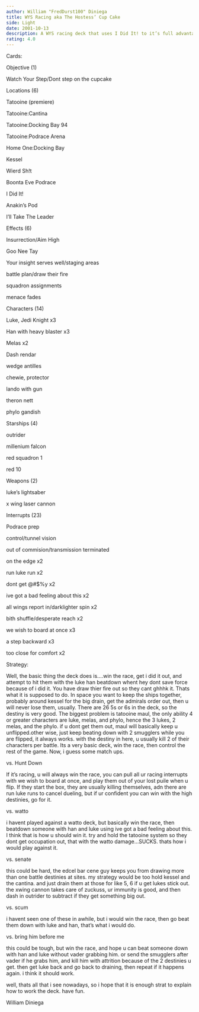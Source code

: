 ```yaml
---
author: William "FredDurst100" Diniega
title: WYS Racing aka The Hostess’ Cup Cake
side: Light
date: 2001-10-13
description: A WYS racing deck that uses I Did It! to it’s full advantage.
rating: 4.0
---
```

Cards: 

Objective (1)
Watch Your Step/Dont step on the cupcake

Locations (6)
Tatooine (premiere)
Tatooine:Cantina
Tatooine:Docking Bay 94
Tatooine:Podrace Arena
Home One:Docking Bay
Kessel

Wierd Sh!t
Boonta Eve Podrace
I Did It!
Anakin’s Pod
I’ll Take The Leader

Effects (6)
Insurrection/Aim High
Goo Nee Tay
Your insight serves well/staging areas
battle plan/draw their fire
squadron assignments
menace fades

Characters (14)
Luke, Jedi Knight x3
Han with heavy blaster x3
Melas x2
Dash rendar
wedge antilles
chewie, protector
lando with gun
theron nett
phylo gandish

Starships (4)
outrider
millenium falcon
red squadron 1
red 10

Weapons (2)
luke’s lightsaber
x wing laser cannon

Interrupts (23)
Podrace prep
control/tunnel vision
out of commision/transmission terminated
on the edge x2
run luke run x2
dont get @#$%y x2
ive got a bad feeling about this x2
all wings report in/darklighter spin x2
bith shuffle/desperate reach x2
we wish to board at once x3
a step backward x3
too close for comfort x2


Strategy: 

Well, the basic thing the deck does is....win the race, get i did it out, and attempt to hit them with the luke han beatdown whent hey dont save force because of i did it. You have draw thier fire out so they cant ghhhk it. Thats what it is supposed to do. In space you want to keep the ships together, probably around kessel for the big drain, get the admirals order out, then u will never lose them, usually. There are 26 5s or 6s in the deck, so the destiny is very good. The biggest problem is tatooine maul, the only ability 4 or greater characters are luke, melas, and phylo, hence the 3 lukes, 2 melas, and the phylo. if u dont get them out, maul will basically keep u unflipped.other wise, just keep beating down with 2 smugglers while you are flipped, it always works. with the destiny in here, u usually kill 2 of their characters per battle. Its a very basic deck, win the race, then control the rest of the game. Now, i guess some match ups.


vs. Hunt Down 
If it’s racing, u will always win the race, you can pull all ur racing interrupts with we wish to board at once, and play them out of your lost puile when u flip. If they start the box, they are usually killing themselves, adn there are run luke runs to cancel dueling, but if ur confident you can win with the high destinies, go for it.

vs. watto
i havent played against a watto deck, but basically win the race, then beatdown someone with han and luke using ive got a bad feeling about this. I think that is how u should win it. try and hold the tatooine system so they dont get occupation out, that with the watto damage...SUCKS. thats how i would play against it.

vs. senate
this could be hard, the edcel bar cene guy keeps you from drawing more than one battle destinies at sites. my strategy would be too hold kessel and the cantina. and just drain them at those for like 5, 6 if u get lukes stick out. the xwing cannon takes care of zuckuss, ur immunity is good, and then dash in outrider to subtract if they get something big out.

vs. scum
i havent seen one of these in awhile, but i would win the race, then go beat them down with luke and han, that’s what i would do.

vs. bring him before me
this could be tough, but win the race, and hope u can beat someone down with han and luke without vader grabbing him. or send the smugglers after vader if he grabs him, and kill him with attrition because of the 2 destinies u get. then get luke back and go back to draining, then repeat if it happens again. i think it should work.


well, thats all that i see nowadays, so i hope that it is enough strat to explain how to work the deck. have fun.


William Diniega 